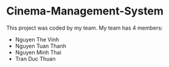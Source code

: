 # Cinema-Management-System
This project was coded by my team. My team has 4 members:
- Nguyen The Vinh
- Nguyen Tuan Thanh
- Nguyen Minh Thai
- Tran Duc Thuan
